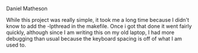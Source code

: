 Daniel Matheson

While this project was really simple, it took me a long time because I didn't know to add the -lpthread in the makefile.  Once i got that done it went fairly quickly, although since I am writing this on my old laptop, I had more debugging than usual because the keyboard spacing is off of what I am used to.
